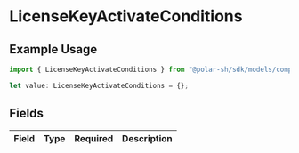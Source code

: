 # LicenseKeyActivateConditions

## Example Usage

```typescript
import { LicenseKeyActivateConditions } from "@polar-sh/sdk/models/components/licensekeyactivate.js";

let value: LicenseKeyActivateConditions = {};
```

## Fields

| Field       | Type        | Required    | Description |
| ----------- | ----------- | ----------- | ----------- |
